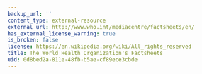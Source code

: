 ```yaml
---
backup_url: ''
content_type: external-resource
external_url: http://www.who.int/mediacentre/factsheets/en/
has_external_license_warning: true
is_broken: false
license: https://en.wikipedia.org/wiki/All_rights_reserved
title: The World Health Organization's Factsheets
uid: 0d8bed2a-811e-48fb-b5ae-cf89ece3cbde
---
```

